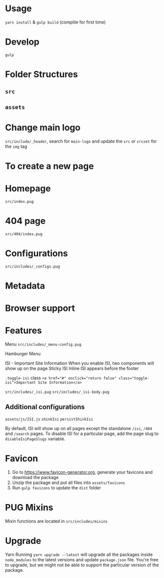 # Usage
`yarn install` & `gulp build` (complile for first time)

# Develop
`gulp`

# Folder Structures
## `src`
## `assets`

# Change main logo
`src/include/_header`, search for `main-logo` and update the `src` or `srcset` for the `img` tag

# To create a new page

# Homepage
`src/index.pug`

# 404 page
`src/404/index.pug`

# Configurations
`src/includes/_configs.pug`

# Metadata

# Browser support


# Features
Menu
`src/includes/_menu-config.pug`

Hamburger Menu

ISI - Important Site Information
When you enable ISI, two components will show up on the page
Sticky ISI
Inline ISI appears before the footer

`.toggle-isi` class
`<a href="#" onclick="return false" class="toggle-isi">Important Site Information</a>`

`src/includes/_isi.pug`
`src/includes/_isi-body.pug`

## Additional configurations
`assets/js/ISI.js`
`shinkIsi`
`persistShinkIsi`

By default, ISI will show up on all pages except the standalone `/isi`, `/404` and `/search` pages.
To disable ISI for a particular page, add the page slug to `disableIsiPageSlugs` variable.

# Favicon
1. Go to https://www.favicon-generator.org, generate your favicons and download the package
2. Unzip the package and put all files into `assets/favicons`
3. Run `gulp favicons` to update the `dist` folder

# PUG Mixins
Mixin functions are located in `src/includes/mixins`

# Upgrade

Yarn
Running `yarn upgrade --latest` will upgrade all the packages inside `node_modules` to the latest versions and update `package.json` file. You're free to upgrade, but we might not be able to support the particular version of the package.

